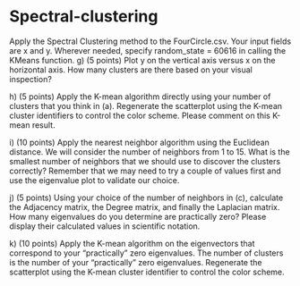 # Spectral-clustering
Apply the Spectral Clustering method to the FourCircle.csv.  Your input fields are x and y. Wherever needed, specify random_state = 60616 in calling the KMeans function.
g)	(5 points) Plot y on the vertical axis versus x on the horizontal axis.  How many clusters are there based on your visual inspection?

h)	(5 points) Apply the K-mean algorithm directly using your number of clusters that you think in (a). Regenerate the scatterplot using the K-mean cluster identifiers to control the color scheme. Please comment on this K-mean result.

i)	(10 points) Apply the nearest neighbor algorithm using the Euclidean distance.  We will consider the number of neighbors from 1 to 15.  What is the smallest number of neighbors that we should use to discover the clusters correctly?  Remember that we may need to try a couple of values first and use the eigenvalue plot to validate our choice.

j)	(5 points) Using your choice of the number of neighbors in (c), calculate the Adjacency matrix, the Degree matrix, and finally the Laplacian matrix. How many eigenvalues do you determine are practically zero?  Please display their calculated values in scientific notation.

k)	(10 points) Apply the K-mean algorithm on the eigenvectors that correspond to your “practically” zero eigenvalues.  The number of clusters is the number of your “practically” zero eigenvalues. Regenerate the scatterplot using the K-mean cluster identifier to control the color scheme.
